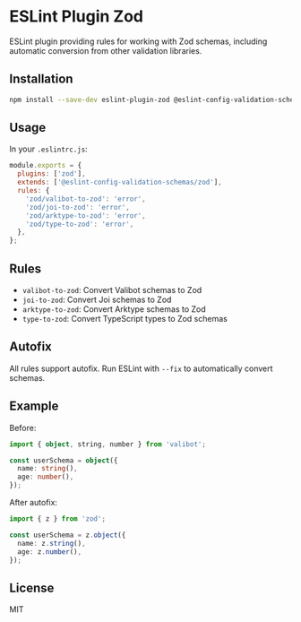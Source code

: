 # ESLint Plugin Zod

ESLint plugin providing rules for working with Zod schemas, including automatic conversion from other validation libraries.

## Installation

```bash
npm install --save-dev eslint-plugin-zod @eslint-config-validation-schemas
```

## Usage

In your `.eslintrc.js`:

```javascript
module.exports = {
  plugins: ['zod'],
  extends: ['@eslint-config-validation-schemas/zod'],
  rules: {
    'zod/valibot-to-zod': 'error',
    'zod/joi-to-zod': 'error',
    'zod/arktype-to-zod': 'error',
    'zod/type-to-zod': 'error',
  },
};
```

## Rules

- `valibot-to-zod`: Convert Valibot schemas to Zod
- `joi-to-zod`: Convert Joi schemas to Zod
- `arktype-to-zod`: Convert Arktype schemas to Zod
- `type-to-zod`: Convert TypeScript types to Zod schemas

## Autofix

All rules support autofix. Run ESLint with `--fix` to automatically convert schemas.

## Example

Before:

```typescript
import { object, string, number } from 'valibot';

const userSchema = object({
  name: string(),
  age: number(),
});
```

After autofix:

```typescript
import { z } from 'zod';

const userSchema = z.object({
  name: z.string(),
  age: z.number(),
});
```

## License

MIT
